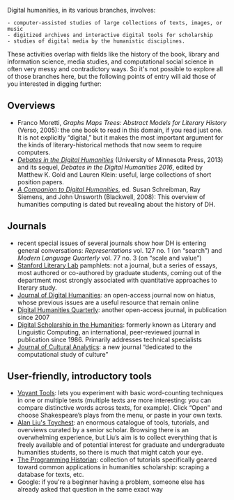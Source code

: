 Digital humanities, in its various branches, involves:
 
    - computer-assisted studies of large collections of texts, images, or music 
    - digitized archives and interactive digital tools for scholarship
    - studies of digital media by the humanistic disciplines.

These activities overlap with fields like the history of the book, library and information science, media studies, and computational social science in often very messy and contradictory ways.  So it's not possible to explore all of those branches here, but the following points of entry will aid those of you interested in digging further:

Overviews
--------------------

- Franco Moretti, *Graphs Maps Trees: Abstract Models for Literary History* (Verso, 2005): the one book to read in this domain, if you read just one. It is not explicitly “digital,” but it makes the most important argument for the kinds of literary-historical methods that now seem to require computers.
- [*Debates in the Digital Humanities*](http://dhdebates.gc.cuny.edu/) (University of Minnesota Press, 2013) and its sequel, *Debates in the Digital Humanities 2016*, edited by Matthew K. Gold and Lauren Klein: useful, large collections of short position papers.
- [*A Companion to Digital Humanities*](http://www.digitalhumanities.org/companion/), ed. Susan Schreibman, Ray Siemens, and John Unsworth (Blackwell, 2008):  This overview of humanities computing is dated but revealing about the history of DH.

Journals
--------------------

- recent special issues of several journals show how DH is entering general conversations: *Representations* vol. 127 no. 1 (on “search”) and *Modern Language Quarterly* vol. 77 no. 3 (on “scale and value”)
- [Stanford Literary Lab](http://litlab.stanford.edu/) pamphlets:  not a journal, but a series of essays, most authored or co-authored by graduate students, coming out of the department most strongly associated with quantitative approaches to literary study.
- [Journal of Digital Humanities](http://journalofdigitalhumanities.org/): an open-access journal now on hiatus, whose previous issues are a useful resource that remain online
- [Digital Humanities Quarterly](http://www.digitalhumanities.org/dhq/): another open-access journal, in publication since 2007
- [Digital Scholarship in the Humanities](https://academic.oup.com/dsh): formerly known as Literary and Linguistic Computing, an international, peer-reviewed journal in publication since 1986. Primarily addresses technical specialists
- [Journal of Cultural Analytics](http://culturalanalytics.org/): a new journal “dedicated to the computational study of culture”
    
User-friendly, introductory tools
----------------------

- [Voyant Tools](https://voyant-tools.org/): lets you experiment with basic word-counting techniques in one or multiple texts (multiple texts are more interesting: you can compare distinctive words across texts, for example). Click “Open” and choose Shakespeare’s plays from the menu, or paste in your own texts.
- [Alan Liu's Toychest](http://dhresourcesforprojectbuilding.pbworks.com/w/page/69244243/FrontPage): an enormous catalogue of tools, tutorials, and overviews curated by a senior scholar. Browsing there is an overwhelming experience, but Liu’s aim is to collect everything that is freely available and of potential interest for graduate and undergraduate humanities students, so there is much that might catch your eye.
- [The Programming Historian](http://programminghistorian.org/): collection of tutorials specifically geared toward common applications in humanities scholarship: scraping a database for texts, etc.
- Google: if you're a beginner having a problem, someone else has already asked that question in the same exact way
